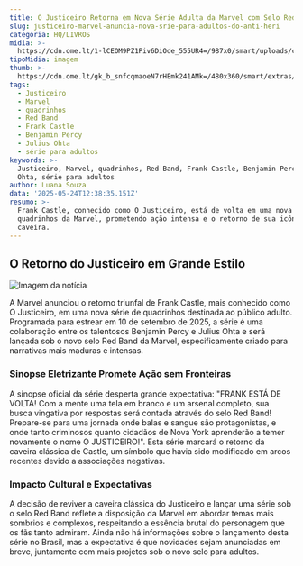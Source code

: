 ```yaml
---
title: O Justiceiro Retorna em Nova Série Adulta da Marvel com Selo Red Band
slug: justiceiro-marvel-anuncia-nova-srie-para-adultos-do-anti-heri
categoria: HQ/LIVROS
midia: >-
  https://cdn.ome.lt/1-lCEOM9PZ1Piv6DiOde_555UR4=/987x0/smart/uploads/conteudo/fotos/Design_sem_nome39.png
tipoMidia: imagem
thumb: >-
  https://cdn.ome.lt/gk_b_snfcqmaoeN7rHEmk241AMk=/480x360/smart/extras/conteudos/Design_sem_nome39.png
tags:
  - Justiceiro
  - Marvel
  - quadrinhos
  - Red Band
  - Frank Castle
  - Benjamin Percy
  - Julius Ohta
  - série para adultos
keywords: >-
  Justiceiro, Marvel, quadrinhos, Red Band, Frank Castle, Benjamin Percy, Julius
  Ohta, série para adultos
author: Luana Souza
data: '2025-05-24T12:38:35.151Z'
resumo: >-
  Frank Castle, conhecido como O Justiceiro, está de volta em uma nova série de
  quadrinhos da Marvel, prometendo ação intensa e o retorno de sua icônica
  caveira.
---
```


## O Retorno do Justiceiro em Grande Estilo

![Imagem da notícia](https://cdn.ome.lt/_8XN7nMNDA3-DcU1r9G5bhwWv2k=/fit-in/837x500/smart/uploads/conteudo/fotos/Punisher-1-Red-Band.jpg)

A Marvel anunciou o retorno triunfal de Frank Castle, mais conhecido como O Justiceiro, em uma nova série de quadrinhos destinada ao público adulto. Programada para estrear em 10 de setembro de 2025, a série é uma colaboração entre os talentosos Benjamin Percy e Julius Ohta e será lançada sob o novo selo Red Band da Marvel, especificamente criado para narrativas mais maduras e intensas.

### Sinopse Eletrizante Promete Ação sem Fronteiras

A sinopse oficial da série desperta grande expectativa: "FRANK ESTÁ DE VOLTA! Com a mente uma tela em branco e um arsenal completo, sua busca vingativa por respostas será contada através do selo Red Band! Prepare-se para uma jornada onde balas e sangue são protagonistas, e onde tanto criminosos quanto cidadãos de Nova York aprenderão a temer novamente o nome O JUSTICEIRO!". Esta série marcará o retorno da caveira clássica de Castle, um símbolo que havia sido modificado em arcos recentes devido a associações negativas.

### Impacto Cultural e Expectativas

A decisão de reviver a caveira clássica do Justiceiro e lançar uma série sob o selo Red Band reflete a disposição da Marvel em abordar temas mais sombrios e complexos, respeitando a essência brutal do personagem que os fãs tanto admiram. Ainda não há informações sobre o lançamento desta série no Brasil, mas a expectativa é que novidades sejam anunciadas em breve, juntamente com mais projetos sob o novo selo para adultos.
